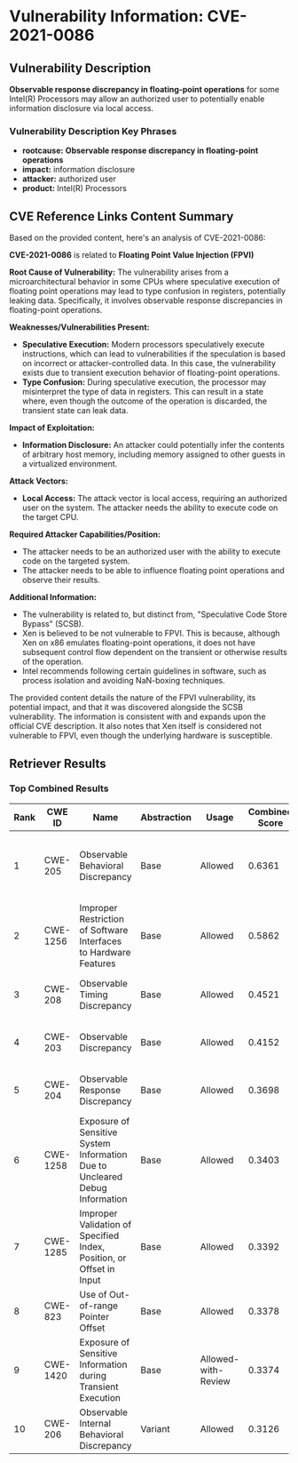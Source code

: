 # Vulnerability Information: CVE-2021-0086

## Vulnerability Description
**Observable response discrepancy in floating-point operations** for some Intel(R) Processors may allow an authorized user to potentially enable information disclosure via local access.

### Vulnerability Description Key Phrases
- **rootcause:** **Observable response discrepancy in floating-point operations**
- **impact:** information disclosure
- **attacker:** authorized user
- **product:** Intel(R) Processors

## CVE Reference Links Content Summary
Based on the provided content, here's an analysis of CVE-2021-0086:

**CVE-2021-0086** is related to **Floating Point Value Injection (FPVI)**

**Root Cause of Vulnerability:**
The vulnerability arises from a microarchitectural behavior in some CPUs where speculative execution of floating point operations may lead to type confusion in registers, potentially leaking data. Specifically, it involves observable response discrepancies in floating-point operations.

**Weaknesses/Vulnerabilities Present:**
- **Speculative Execution:** Modern processors speculatively execute instructions, which can lead to vulnerabilities if the speculation is based on incorrect or attacker-controlled data. In this case, the vulnerability exists due to transient execution behavior of floating-point operations.
- **Type Confusion:** During speculative execution, the processor may misinterpret the type of data in registers. This can result in a state where, even though the outcome of the operation is discarded, the transient state can leak data.

**Impact of Exploitation:**
- **Information Disclosure:** An attacker could potentially infer the contents of arbitrary host memory, including memory assigned to other guests in a virtualized environment.

**Attack Vectors:**
- **Local Access:** The attack vector is local access, requiring an authorized user on the system. The attacker needs the ability to execute code on the target CPU.

**Required Attacker Capabilities/Position:**
- The attacker needs to be an authorized user with the ability to execute code on the targeted system.
- The attacker needs to be able to influence floating point operations and observe their results.

**Additional Information:**
- The vulnerability is related to, but distinct from, "Speculative Code Store Bypass" (SCSB).
- Xen is believed to be not vulnerable to FPVI. This is because, although Xen on x86 emulates floating-point operations, it does not have subsequent control flow dependent on the transient or otherwise results of the operation.
- Intel recommends following certain guidelines in software, such as process isolation and avoiding NaN-boxing techniques.

The provided content details the nature of the FPVI vulnerability, its potential impact, and that it was discovered alongside the SCSB vulnerability. The information is consistent with and expands upon the official CVE description. It also notes that Xen itself is considered not vulnerable to FPVI, even though the underlying hardware is susceptible.

## Retriever Results

### Top Combined Results

| Rank | CWE ID | Name | Abstraction | Usage | Combined Score | Retrievers | Individual Scores |
|------|--------|------|-------------|-------|---------------|------------|-------------------|
| 1 | CWE-205 | Observable Behavioral Discrepancy | Base | Allowed | 0.6361 | dense, sparse, graph | dense: 0.574, sparse: 0.222, graph: 0.622 |
| 2 | CWE-1256 | Improper Restriction of Software Interfaces to Hardware Features | Base | Allowed | 0.5862 | dense, sparse, graph | dense: 0.573, sparse: 0.181, graph: 0.549 |
| 3 | CWE-208 | Observable Timing Discrepancy | Base | Allowed | 0.4521 | sparse, graph | sparse: 0.239, graph: 0.882 |
| 4 | CWE-203 | Observable Discrepancy | Base | Allowed | 0.4152 | sparse, graph | sparse: 0.175, graph: 0.882 |
| 5 | CWE-204 | Observable Response Discrepancy | Base | Allowed | 0.3698 | sparse, graph | sparse: 0.261, graph: 0.616 |
| 6 | CWE-1258 | Exposure of Sensitive System Information Due to Uncleared Debug Information | Base | Allowed | 0.3403 | dense, sparse | dense: 0.543, sparse: 0.120 |
| 7 | CWE-1285 | Improper Validation of Specified Index, Position, or Offset in Input | Base | Allowed | 0.3392 | dense, sparse | dense: 0.542, sparse: 0.119 |
| 8 | CWE-823 | Use of Out-of-range Pointer Offset | Base | Allowed | 0.3378 | dense, sparse | dense: 0.542, sparse: 0.116 |
| 9 | CWE-1420 | Exposure of Sensitive Information during Transient Execution | Base | Allowed-with-Review | 0.3374 | dense, sparse | dense: 0.565, sparse: 0.124 |
| 10 | CWE-206 | Observable Internal Behavioral Discrepancy | Variant | Allowed | 0.3126 | dense, sparse | dense: 0.526, sparse: 0.132 |

